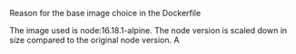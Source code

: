Reason for the base image choice in the Dockerfile 

The image used is node:16.18.1-alpine. The node version is scaled down in size compared to the original node version. A